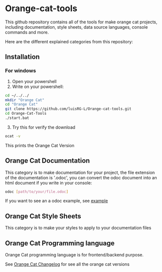 # Orange-cat-tools

This github repository contains all of the tools for make orange cat projects,
including documentation, style sheets, data source languages, console commands
and more.

Here are the different explained categories from this repository:

## Installation

### For windows

1. Open your powershell
2. Write on your powershell:

```bash
cd ~/../../
mkdir "Orange Cat"
cd "Orange Cat"
git clone https://github.com/luisRG-L/Orange-cat-tools.git
cd Orange-Cat-Tools
./start.bat
```

3. Try this for verify the download

```bash
ocat -v
```

This prints the Orange Cat Version

## Orange Cat Documentation

This category is to make documentation for your project, the file extension of
the documentation is '.odoc', you can convert the odoc document into an html
document if you write in your console:

```bash
odoc [path/to/your/file.odoc]
```

If you want to see an a odoc example, see [example](./examples/odoc/example.odoc)

## Orange Cat Style Sheets

This category is to make your styles to apply to your documentation files

## Orange Cat Programming language

Orange Cat programming language is for frontend/backend purpose.

See [Orange Cat Changelog](./CHANGELOG.md) for see all the orange cat versions
